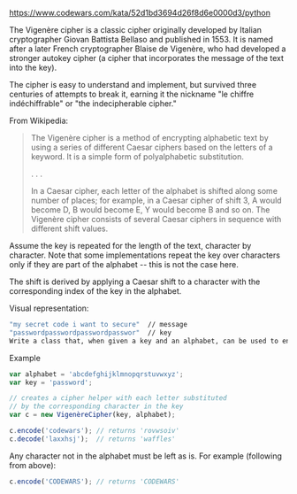 https://www.codewars.com/kata/52d1bd3694d26f8d6e0000d3/python

The Vigenère cipher is a classic cipher originally developed by Italian cryptographer Giovan Battista Bellaso and
published in 1553. It is named after a later French cryptographer Blaise de Vigenère, who had developed a stronger
autokey cipher (a cipher that incorporates the message of the text into the key).

The cipher is easy to understand and implement, but survived three centuries of attempts to break it, earning it the
nickname "le chiffre indéchiffrable" or "the indecipherable cipher."

From Wikipedia:

> The Vigenère cipher is a method of encrypting alphabetic text by using a series of different Caesar ciphers based on the letters of a keyword. It is a simple form of polyalphabetic substitution.
>
> . . .
>
> In a Caesar cipher, each letter of the alphabet is shifted along some number of places; for example, in a Caesar cipher of shift 3, A would become D, B would become E, Y would become B and so on. The Vigenère cipher consists of several Caesar ciphers in sequence with different shift values.
>
Assume the key is repeated for the length of the text, character by character. Note that some implementations repeat the
key over characters only if they are part of the alphabet -- this is not the case here.

The shift is derived by applying a Caesar shift to a character with the corresponding index of the key in the alphabet.

Visual representation:

```sh
"my secret code i want to secure"  // message
"passwordpasswordpasswordpasswor"  // key
Write a class that, when given a key and an alphabet, can be used to encode and decode from the cipher.
```

Example

```js
var alphabet = 'abcdefghijklmnopqrstuvwxyz';
var key = 'password';

// creates a cipher helper with each letter substituted
// by the corresponding character in the key
var c = new VigenèreCipher(key, alphabet);

c.encode('codewars'); // returns 'rovwsoiv'
c.decode('laxxhsj');  // returns 'waffles'
```

Any character not in the alphabet must be left as is. For example (following from above):

```js
c.encode('CODEWARS'); // returns 'CODEWARS'
```